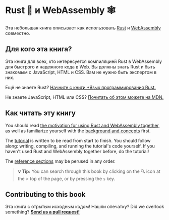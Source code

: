 # Rust 🦀 и WebAssembly 🕸

Эта небольшая книга описывает как использовать [Rust][] и [WebAssembly][] совместно.

## Для кого эта книга?

Эта книга для всех, кто интересуется компиляцией Rust в WebAssembly для быстрого и надежного кода в Web. Вы должны знать Rust и быть знакомым с JavaScript, HTML и CSS. Вам не нужно быть экспертом в них.

Ещё не знаете Rust? [Начните с книги *Язык программирования Rust.][trpl]

Не знаете JavaScript, HTML или CSS? [Почитать об этом можете на MDN.][mdn]

## Как читать эту книгу

You should read [the motivation for using Rust and WebAssembly together][why-rust-wasm], as well as familiarize yourself with the [background
and concepts][background] first.

The [tutorial][] is written to be read from start to finish. You should follow along: writing, compiling, and running the tutorial's code yourself. If you haven't used Rust and WebAssembly together before, do the tutorial!

The [reference sections][reference] may be perused in any order.

> **💡 Tip:** You can search through this book by clicking on the 🔍 icon at the > top of the page, or by pressing the `s` key.

## Contributing to this book

Эта книга с отрытым исходным кодом! Нашли опечатку? Did we overlook something? [**Send us a pull request!**][repo]

[Rust]: https://www.rust-lang.org
[WebAssembly]: https://webassembly.org/
[trpl]: https://doc.rust-lang.org/book/2018-edition/index.html
[mdn]: https://developer.mozilla.org/en-US/docs/Learn
[why-rust-wasm]: ./why-rust-and-webassembly.html
[background]: ./background-and-concepts.html
[tutorial]: ./game-of-life/introduction.html
[reference]: ./reference/index.html
[repo]: https://github.com/rustwasm/book
